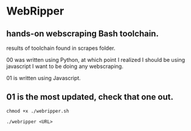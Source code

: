 # WebRipper
## hands-on webscraping Bash toolchain.
results of toolchain found in scrapes folder.
  
00 was written using Python, at which point I realized I should be using javascript I want to be doing any webscraping.
  
01 is written using Javascript.

## 01 is the most updated, check that one out.
``
chmod +x ./webripper.sh
``
  
``
./webripper <URL>
``
